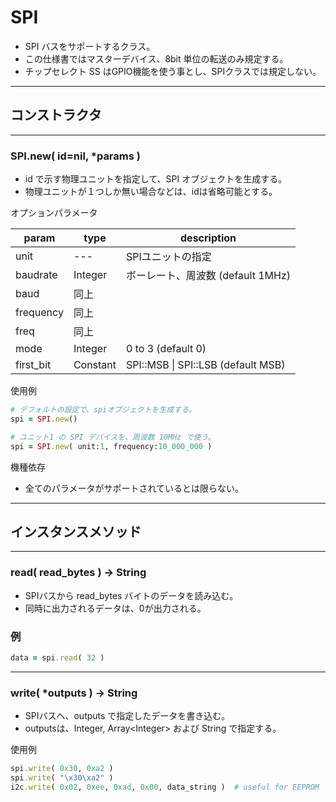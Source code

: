 # SPI

* SPI バスをサポートするクラス。
* この仕様書ではマスターデバイス、8bit 単位の転送のみ規定する。
* チップセレクト SS はGPIO機能を使う事とし、SPIクラスでは規定しない。

------------------------------------------------------------
## コンストラクタ
----------------------------------------
### SPI.new( id=nil, *params )

* id で示す物理ユニットを指定して、SPI オブジェクトを生成する。
* 物理ユニットが１つしか無い場合などは、idは省略可能とする。

オプションパラメータ

| param | type | description |
|-|-|-|
| unit | --- | SPIユニットの指定 |
| baudrate | Integer | ボーレート、周波数 (default 1MHz) |
| baud | 同上 |
| frequency | 同上 |
| freq | 同上 |
| mode | Integer | 0 to 3 (default 0) |
| first_bit | Constant | SPI::MSB \| SPI::LSB (default MSB) |

使用例
```ruby
# デフォルトの設定で、spiオブジェクトを生成する。
spi = SPI.new()

# ユニット1 の SPI デバイスを、周波数 10MHz で使う。
spi = SPI.new( unit:1, frequency:10_000_000 )
```

機種依存
* 全てのパラメータがサポートされているとは限らない。


------------------------------------------------------------
## インスタンスメソッド
----------------------------------------
### read( read_bytes ) -> String

* SPIバスから read_bytes バイトのデータを読み込む。
* 同時に出力されるデータは、0が出力される。

### 例
```ruby
data = spi.read( 32 )
```

----------------------------------------
### write( *outputs ) -> String

* SPIバスへ、outputs で指定したデータを書き込む。
* outputsは、Integer, Array\<Integer\> および String で指定する。

使用例
```ruby
spi.write( 0x30, 0xa2 )
spi.write( "\x30\xa2" )
i2c.write( 0x02, 0xee, 0xad, 0x00, data_string )  # useful for EEPROM
```
